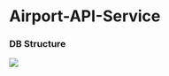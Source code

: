 # Airport-API-Service

### DB Structure

<img src="/Users/vladkleshko/Desktop/Знімок екрана 2023-12-03 о 21.33.04.png">
